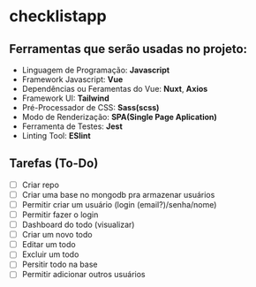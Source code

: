 # checklistapp

## Ferramentas que serão usadas no projeto:

- Linguagem de Programação: **Javascript**
- Framework Javascript: **Vue**
- Dependências ou Feramentas do Vue: **Nuxt**, **Axios**
- Framework UI: **Tailwind**
- Pré-Processador de CSS: **Sass(scss)**
- Modo de Renderização: **SPA(Single Page Aplication)**
- Ferramenta de Testes: **Jest**
- Linting Tool: **ESlint**

## Tarefas (To-Do)

- [ ] Criar repo
- [ ] Criar uma base no mongodb pra armazenar usuários 
- [ ] Permitir criar um usuário (login (email?)/senha/nome)
- [ ] Permitir fazer o login
- [ ] Dashboard do todo (visualizar)
- [ ] Criar um novo todo
- [ ] Editar um todo
- [ ] Excluir um todo
- [ ] Persitir todo na base
- [ ] Permitir adicionar outros usuários
